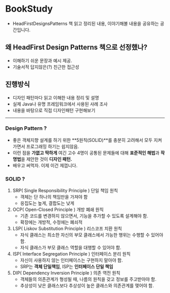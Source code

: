 # BookStudy
- HeadFirstDesignsPatterns 책 읽고 정리된 내용, 이야기해볼 내용을 공유하는 공간입니다.

## 왜 HeadFirst Design Patterns 책으로 선정했나?
- 이해하기 쉬운 문장과 예시 제공.
- 기술서적 답지않은(?) 친근한 접근성

## 진행방식
- 디자인 패턴마다 읽고 이해한 내용 정리 및 설명
- 실제 Java나 유명 프레임워크에서 사용된 사례 조사
- 내용을 바탕으로 직접 디자인패턴 구현해보기

---
### Design Pattern ?
- 좋은 객체지향 설계를 하기 위한 **5원칙(SOLID)**를 충분히 고려해서 모두 지켜가면서 프로그래밍 하기는 쉽지않음.
- 이런 점을 **가엾고 딱하게** 여긴 고수 4명이 공통된 문제들에 대해 **표준적인 해법**과 **작명법**을 제안한 것이 **디자인 패턴.**
- 배우고 써먹자. 이제 이건 제껍니다.

### SOLID ?
1. SRP( Single Responsibility Principle ) 단일 책임 원칙
   + 객체는 단 하나의 책임만을 가져야 함
   + 응집도는 높게, 결합도는 낮게
2. OCP( Open-Closed Principle ) 개방 폐쇄 원칙
   + 기존 코드를 변경하지 않으면서, 기능을 추가할 수 있도록 설계해야 함.
   + 확장에는 개방적, 수정에는 폐쇠적
3. LSP( Liskov Substitution Principle ) 리스코프 치환 원칙
   + 자식 클래스는 최소한 자신의 부모 클래스에서 가능한 행위는 수행할 수 있어야 함.
   + 자식 클래스가 부모 클래스 역할을 대행할 수 있어야 함.
4. ISP( Interface Segregation Principle ) 인터페이스 분리 원칙
   + 자신이 사용하지 않는 인터페이스는 구현하지 말아야 함.
   + SRP는 **객체 단일책임**, ISP는 **인터페이스 단일 책임**
5. DIP( Dependency Inversion Principle ) 의존 역전 원칙
   + 객체들의 의존관계가 형성될 때, 나름의 원칙을 갖고 정보를 주고받아야 함.
   + 추상성이 낮은 클래스보다 추상성이 높은 클래스와 의존관계를 맺어야 함.
